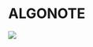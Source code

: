 # ALGONOTE

![](https://velog.velcdn.com/images/gangintheremark/post/8fcca431-e51e-4180-bec3-bfd46fbd1cd3/image.png)
